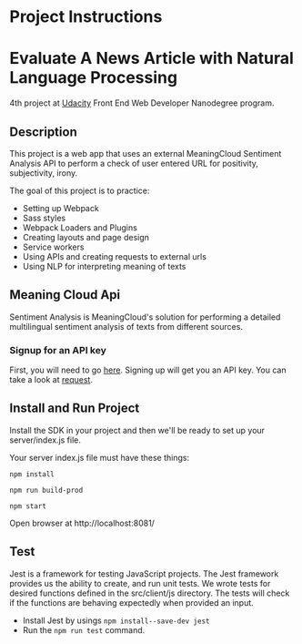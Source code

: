 # Project Instructions
# Evaluate A News Article with Natural Language Processing

4th project at [Udacity](https://www.udacity.com/course/front-end-web-developer-nanodegree--nd0011) Front End Web Developer Nanodegree program.

## Description
This project is a web app that uses an external MeaningCloud Sentiment Analysis API to perform a check of user entered URL for positivity, subjectivity, irony. 

The goal of this project is to practice:
- Setting up Webpack
- Sass styles
- Webpack Loaders and Plugins
- Creating layouts and page design
- Service workers
- Using APIs and creating requests to external urls
- Using NLP for interpreting meaning of texts


## Meaning Cloud Api

Sentiment Analysis is MeaningCloud's solution for performing a detailed multilingual sentiment analysis of texts from different sources.

### Signup for an API key
First, you will need to go [here](https://www.meaningcloud.com/developer/create-account). Signing up will get you an API key. You can take a look at [request](https://learn.meaningcloud.com/developer/sentiment-analysis/2.1/doc/request).

## Install and Run Project
Install the SDK in your project and then we'll be ready to set up your server/index.js file.

Your server index.js file must have these things:

```
npm install
```
```
npm run build-prod
```
```
npm start
```
Open browser at http://localhost:8081/

## Test
Jest is a framework for testing JavaScript projects.  The Jest framework provides us the ability to create, and run unit tests. We wrote tests for desired functions defined in the src/client/js directory. The tests will check if the functions are behaving expectedly when provided an input.
-  Install Jest by usings ```npm install--save-dev jest```
-  Run the ```npm run test``` command.
